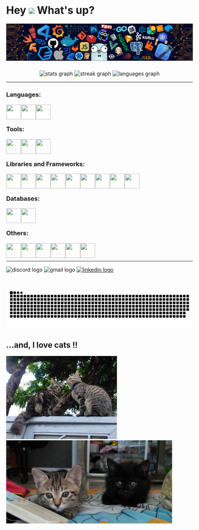 <h1 align="left">Hey <img src="https://emojis.slackmojis.com/emojis/images/1577305505/7373/hand_wave.gif?1577305505" width="50" /> What's up?</h1>

<img src="./assets/header_.png" />

###

<div align="center">
  <img src="https://github-readme-stats.vercel.app/api?username=linhnvh15vn&show_icons=true&include_all_commits=true&theme=dracula&locale=en" height="152" alt="stats graph" />
  <img src="https://streak-stats.demolab.com?user=linhnvh15vn&locale=en&mode=daily&theme=dracula&hide_border=false&border_radius=5" height="152" alt="streak graph" />
  <img src="https://github-readme-stats.vercel.app/api/top-langs?username=linhnvh15vn&locale=en&layout=compact&langs_count=5&theme=dracula" height="152" alt="languages graph" />
</div>

---

<div align="left">

### Languages:

<img align="left" src="https://cdn.svgporn.com/logos/javascript.svg" width="40" height="40" />
<img align="left" src="https://cdn.svgporn.com/logos/typescript-icon.svg" width="40" height="40" />
<img align="left" src="https://cdn.svgporn.com/logos/c-sharp.svg" width="40" height="40" />
<br />
<br />

### Tools:

<img align="left" src="https://cdn.svgporn.com/logos/visual-studio-code.svg" width="40" height="40" />
<img align="left" src="https://cdn.svgporn.com/logos/visual-studio.svg" width="40" height="40" />
<img align="left" src="https://cdn.svgporn.com/logos/postman-icon.svg" width="40" height="40" />
<br />
<br />

### Libraries and Frameworks:

<img align="left" src="https://cdn.svgporn.com/logos/react.svg" width="40" height="40" />
<img align="left" src="https://cdn.svgporn.com/logos/react-query-icon.svg" width="40" height="40" />
<img align="left" src="https://cdn.svgporn.com/logos/redux.svg" width="40" height="40" />
<img align="left" src="https://cdn.svgporn.com/logos/nextjs-icon.svg" width="40" height="40" />
<img align="left" src="https://cdn.svgporn.com/logos/ant-design.svg" width="40" height="40" />
<img align="left" src="https://cdn.svgporn.com/logos/tailwindcss-icon.svg" width="40" height="40" />
<img align="left" src="https://cdn.svgporn.com/logos/bootstrap.svg" width="40" height="40" />
<img align="left" src="https://cdn.svgporn.com/logos/nestjs.svg" width="40" height="40" />
<img align="left" src="https://cdn.svgporn.com/logos/laravel.svg" width="40" height="40" />
<br />
<br />

### Databases:

<img align="left" src="https://cdn.svgporn.com/logos/mongodb-icon.svg" width="40" height="40" />
<img align="left" src="https://cdn.svgporn.com/logos/postgresql.svg" width="40" height="40" />
<br />
<br />

### Others:

<img align="left" src="https://cdn.svgporn.com/logos/yarn.svg" width="40" height="40" />
<img align="left" src="https://cdn.svgporn.com/logos/npm-icon.svg" width="40" height="40" />
<img align="left" src="https://cdn.svgporn.com/logos/eslint.svg" width="40" height="40" />
<img align="left" src="https://cdn.svgporn.com/logos/prettier.svg" width="40" height="40" />
<img align="left" src="https://cdn.svgporn.com/logos/headlessui-icon.svg" width="40" height="40" />
<img align="left" src="https://cdn.svgporn.com/logos/zod.svg" width="40" height="40" />
<br />
<br />

</div>

---

<div align="left">
  <img src="https://img.shields.io/static/v1?message=Discord&logo=discord&label=&color=7289DA&logoColor=white&labelColor=&style=for-the-badge" height="35" alt="discord logo"  />
  <img src="https://img.shields.io/static/v1?message=Gmail&logo=gmail&label=&color=D14836&logoColor=white&labelColor=&style=for-the-badge" height="35" alt="gmail logo"  />
  <a href="https://www.linkedin.com/in/linhnvh15vn" target="_blank">
    <img src="https://img.shields.io/static/v1?message=LinkedIn&logo=linkedin&label=&color=0077B5&logoColor=white&labelColor=&style=for-the-badge" height="35" alt="linkedin logo"  />
  </a>
</div>

###

<br clear="both">

<picture>
  <source media="(prefers-color-scheme: dark)" srcset="https://raw.githubusercontent.com/linhnvh15vn/linhnvh15vn/output/github-contribution-grid-snake-dark.svg">
  <source media="(prefers-color-scheme: light)" srcset="https://raw.githubusercontent.com/linhnvh15vn/linhnvh15vn/output/github-contribution-grid-snake.svg">
  <img alt="github contribution grid snake animation" src="https://raw.githubusercontent.com/linhnvh15vn/linhnvh15vn/output/github-contribution-grid-snake.svg">
</picture>

###

<div align="left">
  <h2>...and, I love cats !!</h2>
  <img height="224" src="./assets/cat_2.jpg"  />
  <img height="224" src="./assets/cat_1.jpg"  />
</div>

###
